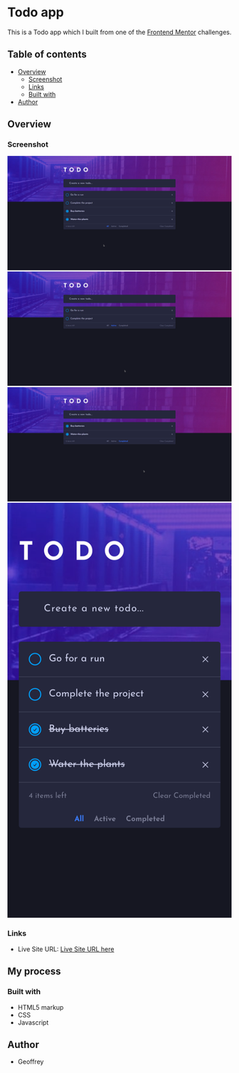# Todo app

This is a Todo app which I built from one of the [Frontend Mentor](https://www.frontendmentor.io/challenges/todo-app-Su1_KokOW) challenges.

## Table of contents

- [Overview](#overview)
  - [Screenshot](#screenshot)
  - [Links](#links)
  - [Built with](#built-with)
- [Author](#author)

## Overview

### Screenshot

![](./images/1.png)
![](./images/2.png)
![](./images/3.png)
![](./images/4.png)

### Links

- Live Site URL: [Live Site URL here](https://acgeoffrey.github.io/todo/)

## My process

### Built with

- HTML5 markup
- CSS
- Javascript

## Author

- Geoffrey
